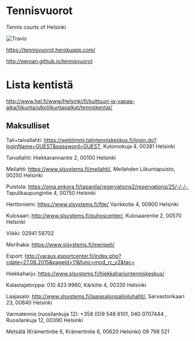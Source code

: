 # Tennisvuorot
Tennis courts of Helsinki

![Travis](https://api.travis-ci.org/eeroan/tennishelsinki.svg)

https://tennisvuorot.herokuapp.com/

http://eeroan.github.io/tennisvuorot

# Lista kentistä

http://www.hel.fi/www/Helsinki/fi/kulttuuri-ja-vapaa-aika/liikunta/ulkoliikuntapaikat/tenniskentat/

## Maksulliset

Tali+taivallahti: https://webtimmi.talintenniskeskus.fi/login.do?loginName=GUEST&password=GUEST, Kutomokuja 4, 00381 Helsinki

Taivallahti: Hiekkarannantie 2, 00100 Helsinki

Meilahti: https://www.slsystems.fi/meilahti/, Meilahden Liikuntapuisto, 00250 Helsinki

Puistola: https://oma.enkora.fi/tapanila/reservations2/reservations/25/-/-/-, Tapulikaupungintie 4, 00750 Helsinki

Herttoniemi: https://www.slsystems.fi/fite/ Varikkotie 4, 00900 Helsinki

Kulosaari: http://www.slsystems.fi/puhoscenter/, Kulosaarentie 2, 00570 Helsinki

Viikki: 02941 58702

Merihaka: https://www.slsystems.fi/meripeli/

Esport: http://varaus.esportcenter.fi/index.php?cdate=27.08.2015&pageId=11&func=mod_rc_v2&tac=

Hiekkaharju: https://www.slsystems.fi/hiekkaharjuntenniskeskus/

Kalastajatorppa: 010 423 9960, Kärkitie 4, 00330 Helsinki

Laajasalo: http://www.slsystems.fi/laajasalonpalloiluhallit/, Sarvastonkaari 23, 00840 Helsinki

Varmatennis (ruosilankuja 12): +358 (0)9 548 6101, 040 0707444 , Ruosilankuja 12, 00390 Helsinki

Metsälä (Krämertintie 6, Krämertintie 6, 00620 Helsinki) 09 798 521

